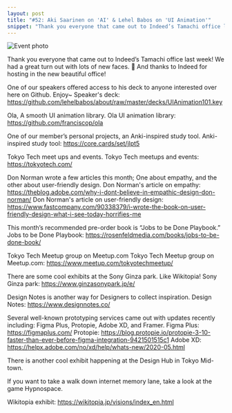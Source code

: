 ```yaml
---
layout: post
title: "#52: Aki Saarinen on 'AI' & Lehel Babos on 'UI Animation'"
snippet: "Thank you everyone that came out to Indeed’s Tamachi office last week! We had a great turn out with lots of new faces. 🙂 And thanks to Indeed for hosting in the new beautiful office!"
---
```


![Event photo](/assets/images/2019-05-26/Image-from-iOS-4-300x225.jpg)

Thank you everyone that came out to Indeed’s Tamachi office last week! We had a great turn out with lots of new faces. 🙂 And thanks to Indeed for hosting in the new beautiful office!

One of our speakers offered access to his deck to anyone interested over here on Github. Enjoy~
Speaker's deck: https://github.com/lehelbabos/about/raw/master/decks/UIAnimation101.key

Ola, A smooth UI animation library.
Ola UI animation library: https://github.com/franciscop/ola

One of our member’s personal projects, an Anki-inspired study tool.
Anki-inspired study tool: https://core.cards/set/jlpt5

Tokyo Tech meet ups and events.
Tokyo Tech meetups and events: https://tokyotech.com/

Don Norman wrote a few articles this month; One about empathy, and the other about user-friendly design.
Don Norman's article on empathy: https://theblog.adobe.com/why-i-dont-believe-in-empathic-design-don-norman/
Don Norman's article on user-friendly design: https://www.fastcompany.com/90338379/i-wrote-the-book-on-user-friendly-design-what-i-see-today-horrifies-me

This month’s recommended pre-order book is “Jobs to be Done Playbook.”
Jobs to be Done Playbook: https://rosenfeldmedia.com/books/jobs-to-be-done-book/

Tokyo Tech Meetup group on Meetup.com
Tokyo Tech Meetup group on Meetup.com: https://www.meetup.com/tokyotechmeetup/

There are some cool exhibits at the Sony Ginza park. Like Wikitopia!
Sony Ginza park: https://www.ginzasonypark.jp/e/

Design Notes is another way for Designers to collect inspiration.
Design Notes: https://www.designnotes.co/

Several well-known prototyping services came out with updates recently including: Figma Plus, Protopie, Adobe XD, and Framer.
Figma Plus: https://figmaplus.com/
Protopie: https://blog.protopie.io/protopie-3-10-faster-than-ever-before-figma-integration-9421501515c1
Adobe XD: https://helpx.adobe.com/no/xd/help/whats-new/2020-05.html

There is another cool exhibit happening at the Design Hub in Tokyo Mid-town.

If you want to take a walk down internet memory lane, take a look at the game Hypnospace.

Wikitopia exhibit: https://wikitopia.jp/visions/index_en.html
